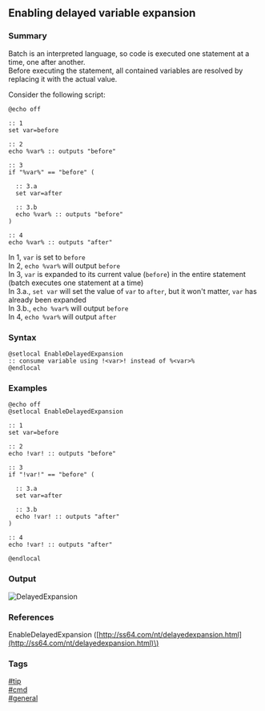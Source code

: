 ## Enabling delayed variable expansion

### Summary
Batch is an interpreted language, so code is executed one statement at a time, one after another.   
Before executing the statement, all contained variables are resolved by replacing it with the actual value.  

Consider the following script:  

```batch
@echo off

:: 1
set var=before

:: 2
echo %var% :: outputs "before"

:: 3
if "%var%" == "before" (

  :: 3.a
  set var=after

  :: 3.b
  echo %var% :: outputs "before"
)

:: 4
echo %var% :: outputs "after"
```   

In 1, `var` is set to `before`  
In 2, `echo %var%` will output `before`  
In 3, `var` is expanded to its current value (`before`) in the entire statement (batch executes one statement at a time)  
In 3.a., `set var` will set the value of `var` to `after`, but it won't matter, `var` has already been expanded   
In 3.b., `echo %var%` will output `before`  
In 4, `echo %var%` will output `after`  

### Syntax
```batch
@setlocal EnableDelayedExpansion
:: consume variable using !<var>! instead of %<var>%
@endlocal
```

### Examples
```batch
@echo off
@setlocal EnableDelayedExpansion

:: 1
set var=before

:: 2
echo !var! :: outputs "before"

:: 3
if "!var!" == "before" (

  :: 3.a
  set var=after
  
  :: 3.b
  echo !var! :: outputs "after" 
)

:: 4
echo !var! :: outputs "after"

@endlocal
```  

### Output
![DelayedExpansion](https://cloud.githubusercontent.com/assets/19519411/20006894/b2a2bd64-a267-11e6-8298-ca44e1d18e84.png)    

### References
EnableDelayedExpansion \([http://ss64.com/nt/delayedexpansion.html](http://ss64.com/nt/delayedexpansion.html)\)  

### Tags  
[#tip](../../tips.md)  
[#cmd](../cmd.md)  
[#general](general.md)  